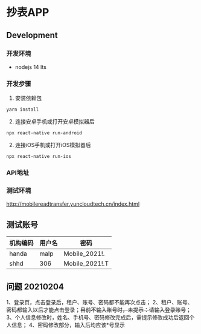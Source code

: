 # 抄表APP

## Development

### 开发环境

- nodejs 14 lts

### 开发步骤

1. 安装依赖包

```console
yarn install
```

2. 连接安卓手机或打开安卓模拟器后

```console
npx react-native run-android
```

2. 连接iOS手机或打开iOS模拟器后

```console
npx react-native run-ios
```

### API地址

### 测试环境

http://mobilereadtransfer.yuncloudtech.cn/index.html

## 测试账号

| 机构编码 | 用户名 | 密码           |
| -------- | ------ | -------------- |
| handa    | malp   | Mobile_2021!.  |
| shhd     | 306    | Mobile_2021!.T |

## 问题 20210204

1、登录页，点击登录后，租户、账号、密码都不能再次点击；
2、租户、账号、密码都输入以后才能点击登录；~~目前不输入账号时，未提示：请输入登录账号~~；
3、个人信息修改时，姓名、手机号、密码修改完成后，需提示修改成功后返回个人信息；
4、密码修改部分，输入后均应该*号显示